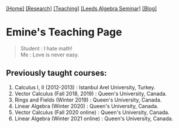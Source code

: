 [[Home]](https://emine-yildirim.github.io/) 
[[Research]](https://emine-yildirim.github.io/Research.html) 
[[Teaching]](https://emine-yildirim.github.io/teaching.html)
[[Leeds Algebra Seminar]](https://emine-yildirim.github.io/Leeds_Seminar_2023-24.html)
[[Blog]](http://yildirimemine.tumblr.com/)

# Emine's Teaching Page

> Student : I hate math! <br>
> Me : Love is never easy.

## Previously taught courses:

1. Calculus I, II (2012-2013) : Istanbul Arel University, Turkey.
2. Vector Calculus (Fall 2018, 2019) : Queen's University, Canada.
3. Rings and Fields (Winter 2019) : Queen's University, Canada.
4. Linear Algebra (Winter 2020) : Queen's University, Canada.
5. Vector Calculus (Fall 2020 online) : Queen's University, Canada.
6. Linear Algebra (Winter 2021 online) : Queen's University, Canada.





